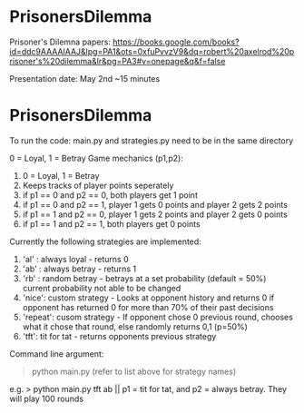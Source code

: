 # PrisonersDilemma
Prisoner's Dilemna papers:
https://books.google.com/books?id=ddc9AAAAIAAJ&lpg=PA1&ots=0xfuPvvzV9&dq=robert%20axelrod%20prisoner's%20dilemma&lr&pg=PA3#v=onepage&q&f=false


Presentation date: May 2nd
~15 minutes

# PrisonersDilemma

To run the code: 
  main.py and strategies.py need to be in the same directory
 
0 = Loyal, 1 = Betray
Game mechanics (p1,p2):
  1. 0 = Loyal, 1 = Betray
  2. Keeps tracks of player points seperately
  3. if p1 == 0 and p2 == 0, both players get 1 point
  4. if p1 == 0 and p2 == 1, player 1 gets 0 points and player 2 gets 2 points
  5. if p1 == 1 and p2 == 0, player 1 gets 2 points and player 2 gets 0 points
  6. if p1 == 1 and p2 == 1, both players get 0 points
 
Currently the following strategies are implemented:
  1. 'al' : always loyal - returns 0
  2. 'ab' : always betray - returns 1
  3. 'rb' : random betray - betrays at a set probability (default = 50%) current probability not able to be changed
  4. 'nice': custom strategy - Looks at opponent history and returns 0 if opponent has returned 0 for more than 70% of their past decisions
  5. 'repeat': cusom strategy - If opponent chose 0 previous round, chooses what it chose that round, else randomly returns 0,1 (p=50%)
  6. 'tft': tit for tat - returns opponents previous strategy

Command line argument:
  >python main.py <p1 strat> <p2 strat> (refer to list above for strategy names)
  
  e.g.
    > python main.py tft ab || p1 = tit for tat, and p2 = always betray. They will play 100 rounds

